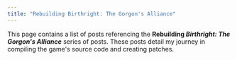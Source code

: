 ```yaml
---
title: "Rebuilding Birthright: The Gorgon's Alliance"
---
```


This page contains a list of posts referencing the **Rebuilding *Birthright: The Gorgon's Alliance*** series of posts. These posts detail my journey in compiling the game's source code and creating patches.
